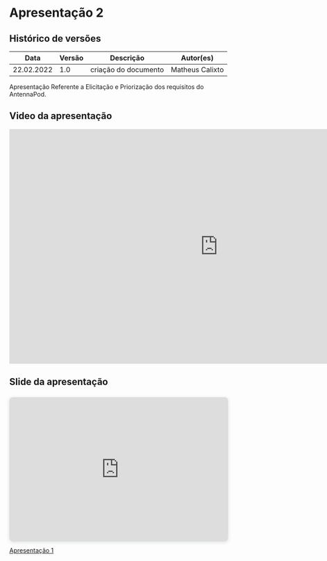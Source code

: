 # Apresentação 2

## Histórico de versões
| Data         | Versão   | Descrição              | Autor(es)               |
|--------------|----------|------------------------|-------------------------|
| 22.02.2022   | 1.0      |  criação do documento  | Matheus Calixto         |

Apresentação Referente a Elicitação e Priorização dos requisitos do AntennaPod.

## Video da apresentação

<iframe width="960" height="540" src="https://www.youtube.com/embed/r8PNmPUGkUI" title="YouTube video player" frameborder="0" allow="accelerometer; autoplay; clipboard-write; encrypted-media; gyroscope; picture-in-picture" allowfullscreen></iframe>

## Slide da apresentação

<div style="position: relative; width: 100%; height: 0; padding-top: 56.2500%;
 padding-bottom: 48px; box-shadow: 0 2px 8px 0 rgba(63,69,81,0.16); margin-top: 1.6em; margin-bottom: 0.9em; overflow: hidden;
 border-radius: 8px; will-change: transform;">
  <iframe loading="lazy" style="position: absolute; width: 100%; height: 100%; top: 0; left: 0; border: none; padding: 0;margin: 0;"
    src="https:&#x2F;&#x2F;www.canva.com&#x2F;design&#x2F;DAE3PRD1BH0&#x2F;view?embed" allowfullscreen="allowfullscreen" allow="fullscreen">
  </iframe>
</div>
<a href="https:&#x2F;&#x2F;www.canva.com&#x2F;design&#x2F;DAE3PRD1BH0&#x2F;view?utm_content=DAE3PRD1BH0&amp;utm_campaign=designshare&amp;utm_medium=embeds&amp;utm_source=link" target="_blank" rel="noopener">Apresentação 1</a>
